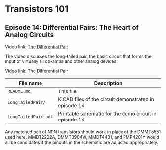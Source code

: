 # Transistors 101
## Episode 14: Differential Pairs: The Heart of Analog Circuits

Video link: [The Differential Pair](https://youtu.be/z4kL78zurwU)

The video discusses the long-tailed pair, the basic circuit that
forms the input of virtually all op-amps and other analog devices.

Video link: [The Differential Pair](https://youtu.be/amhCj044Vio)

| File name           | Description                                           |
| ------------------- | ----------------------------------------------------- |
| `README.md`         | This file                                             |
| `LongTailedPair/`   | KiCAD files of the circuit demonstrated in episode 14  |
| `LongTailedPair.pdf` | Printable schematic for the demo circuit in episode 14 |

Any matched pair of NPN transistors should work in place of the DMMT5551
used here. MMDT2222A, DMMT3904W, MMDT4401, and PMP4201Y would all be
candidates if the pinouts in the schematic are adjusted appropriately.
